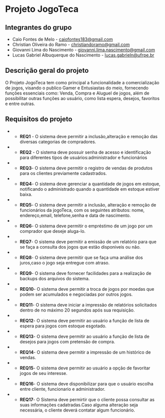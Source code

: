 # Projeto JogoTeca

## Integrantes do grupo

- Caio Fontes de Melo - caiofontes183@gmail.com
- Christian Oliveira do Ramo - christiandoramo@gmail.com
- Giovanni Lima do Nascimento - giovanni.lima.nascimento@gmail.com
- Lucas Gabriel Albuquerque do Nascimento - lucas.gabrieln@ufrpe.br

## Descrição geral do projeto

O Projeto JogoTeca tem como principal a funcionalidade a comercialização de jogos, visando o publico Gamer e Entusiastas do meio, fornecendo funções essenciais como: Venda, Compra e Aluguel de jogos, além de possibilitar outras funções ao usuário, como lista espera, desejos, favoritos e entre outras.

## Requisitos do projeto

- - **REQ1** - O sistema deve permitir a inclusão,alteração e remoção das diversas categorias de compradores.
- - **REQ2** - O sistema deve possuir senha de acesso e identificação para diferentes tipos de usuários:administrador e funcionários
- - **REQ3**- O sistema deve permitir o registro de vendas de produtos para os clientes previamente cadastrados.
- - **REQ4**- O sistema deve gerenciar a quantidade de jogos em estoque, notificando o administrado quando a quantidade em estoque estiver baixa.
- - **REQ5**- O sistema deve permitir a inclusão, alteração e remoção de funcionários da jogoTeca, com os seguintes atributos: nome, endereço,email, telefone,senha e data de nascimento.
- - **REQ6**- O sistema deve permitir o empréstimo de um jogo por um comprador que deseje aluga-lo.
- - **REQ7**- O sistema deve permitir a emissão de um relatório para que se faça a consulta dos jogos que estão disponiveis ou não.
- - **REQ8**- O sistema deve permitir que se faça uma análise dos juros,caso o jogo seja entregue com atraso.
- - **REQ9**- O sistema deve fornecer facilidades para a realização de backups dos arquivos do sistema.
- - **REQ10**- O sistema deve permitir a troca de jogos por moedas que podem ser acumulados e negociadas por outros jogos.
- - **REQ11**- O sistema deve iniciar a impressão de relatórios solicitados dentro de no máximo 20 segundos após sua requisição.
- - **REQ12**- O sistema deve permitir ao usuário a função de lista de espera para jogos com estoque esgotado.
- - **REQ13**- O sistema deve permitir ao usuário a função de lista de desejos para jogos com pretensão de compra.
- - **REQ14**- O sistema deve permitir a impressão de um histórico de vendas.
- - **REQ15**- O sistema deve permitir ao usuário a opção de favoritar jogos de seu interesse.
- - **REQ16**- O sistema deve disponibilizar para que o usuário escolha entre cliente, funcionario e administrador.
- - **REQ17**- O Sistema deve permirtir que o cliente possa consultar as suas informações cadatradas.Caso alguma alteração seja necessária, o cliente deverá contatar algum funcionário.
